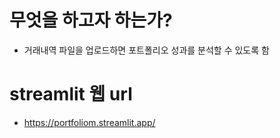 # 무엇을 하고자 하는가?
- 거래내역 파일을 업로드하면 포트폴리오 성과를 분석할 수 있도록 함

# streamlit 웹 url
- https://portfoliom.streamlit.app/
